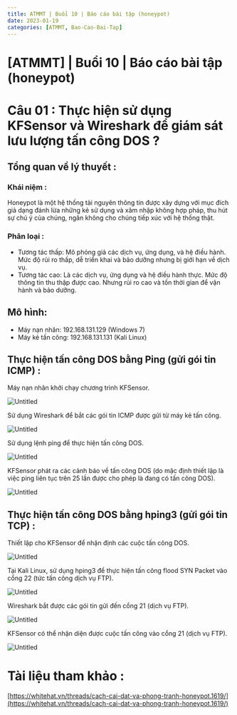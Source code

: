 ```yaml
---
title: ATMMT | Buổi 10 | Báo cáo bài tập (honeypot) 
date: 2023-01-19 
categories: [ATMMT, Bao-Cao-Bai-Tap]
---
```



# [ATMMT] | Buổi 10 | Báo cáo bài tập (honeypot)

# Câu 01 : Thực hiện sử dụng KFSensor và Wireshark để giám sát lưu lượng tấn công DOS ?

## Tổng quan về lý thuyết :

### Khái niệm :

Honeypot là một hệ thống tài nguyên thông tin được xây dựng với mục đích giả dạng đánh lừa những kẻ sử dụng và xâm nhập không hợp pháp, thu hút sự chú ý của chúng, ngăn không cho chúng tiếp xúc với hệ thống thật.

### Phân loại :

- Tương tác thấp: Mô phỏng giả các dịch vụ, ứng dụng, và hệ điều hành. Mức độ rủi ro thấp, dễ triển khai và bảo dưỡng nhưng bị giới hạn về dịch vụ.
- Tương tác cao: Là các dịch vụ, ứng dụng và hệ điều hành thực. Mức độ thông tin thu thập được cao. Nhưng rủi ro cao và tốn thời gian để vận hành và bảo dưỡng.

## **Mô hình:**

- Máy nạn nhân: 192.168.131.129 (Windows 7)
- Máy kẻ tấn công: 192.168.131.131 (Kali Linux)

## Thực hiện tấn công DOS bằng Ping (gửi gói tin ICMP) :

Máy nạn nhân khởi chạy chương trình KFSensor.

![Untitled](/images/2023-01-19-atmmt-buoi-10/Untitled.png)

Sử dụng Wireshark để bắt các gói tin ICMP được gửi từ máy kẻ tấn công.

![Untitled](/images/2023-01-19-atmmt-buoi-10/Untitled1.png)

Sử dụng lệnh ping để thực hiện tấn công DOS.

![Untitled](/images/2023-01-19-atmmt-buoi-10/Untitled2.png)

KFSensor phát ra các cảnh báo về tấn công DOS (do mặc định thiết lập là việc ping liên tục trên 25 lần được cho phép là đang có tấn công DOS).

![Untitled](/images/2023-01-19-atmmt-buoi-10/Untitled3.png)

## Thực hiện tấn công DOS bằng hping3 (gửi gói tin TCP) :

Thiết lập cho KFSensor để nhận định các cuộc tấn công DOS.

![Untitled](/images/2023-01-19-atmmt-buoi-10/Untitled4.png)

Tại Kali Linux, sử dụng hping3 để thực hiện tấn công flood SYN Packet vào cổng 22 (tức tấn công dịch vụ FTP).

![Untitled](/images/2023-01-19-atmmt-buoi-10/Untitled5.png)

Wireshark bắt được các gói tin gửi đến cổng 21 (dịch vụ FTP).

![Untitled](/images/2023-01-19-atmmt-buoi-10/Untitled6.png)

KFSensor có thể nhận diện được cuộc tấn công vào cổng 21 (dịch vụ FTP).

![Untitled](/images/2023-01-19-atmmt-buoi-10/Untitled7.png)

# Tài liệu tham khảo :

[https://whitehat.vn/threads/cach-cai-dat-va-phong-tranh-honeypot.1619/](https://whitehat.vn/threads/cach-cai-dat-va-phong-tranh-honeypot.1619/)